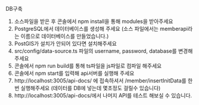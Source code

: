 DB구축
1. 소스파일을 받은 후 콘솔에서 npm install을 통해 modules을 받아주세요
2. PostgreSQL에서 데이터베이스를 생성해 주세요 (소스 파일에서는 memberapi라는 이름으로 데이터베이스를 만들었습니다.)
3. PostGIS가 설치가 안되어 있다면 설치해주세요
4. src/config/data-source.ts 파일의 username, password, database를 변경해 주세요
5. 콘솔에서 npm run build를 통해 ts파일을 js파일로 컴파일 해주세요
6. 콘솔에서 npm start를 입력해 api서버를 실행해 주세요
7. http://localhost:3005/api-docs/ 에 접속하셔서 /member/insertInitData를 한번 실행해주세요 
  (데이터를 DB에 넣는데 몇초정도 걸릴수 있습니다)
8. http://localhost:3005/api-docs/에서 나머지 API를 테스트 해보실 수 있습니다.


